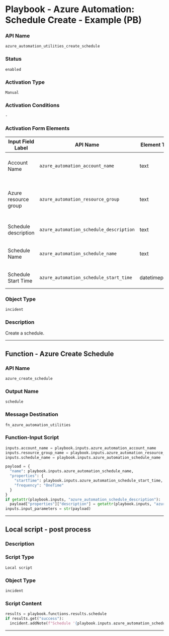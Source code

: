 <!--
    DO NOT MANUALLY EDIT THIS FILE
    THIS FILE IS AUTOMATICALLY GENERATED WITH resilient-sdk codegen
    Generated with resilient-sdk v50.0.151
-->

# Playbook - Azure Automation: Schedule Create - Example (PB)

### API Name
`azure_automation_utilities_create_schedule`

### Status
`enabled`

### Activation Type
`Manual`

### Activation Conditions
`-`

### Activation Form Elements
| Input Field Label | API Name | Element Type | Tooltip | Requirement |
| ----------------- | -------- | ------------ | ------- | ----------- |
| Account Name | `azure_automation_account_name` | text | Azure automation account name | Always |
| Azure resource group | `azure_automation_resource_group` | text | The Azure resource group this account should be in | Always |
| Schedule description | `azure_automation_schedule_description` | text | Description of the schedule | Optional |
| Schedule Name | `azure_automation_schedule_name` | text | Name of the Azure automatio schedule | Always |
| Schedule Start Time | `azure_automation_schedule_start_time` | datetimepicker | The start time of the schedule | Always |

### Object Type
`incident`

### Description
Create a schedule.


---
## Function - Azure Create Schedule

### API Name
`azure_create_schedule`

### Output Name
`schedule`

### Message Destination
`fn_azure_automation_utilities`

### Function-Input Script
```python
inputs.account_name = playbook.inputs.azure_automation_account_name
inputs.resource_group_name = playbook.inputs.azure_automation_resource_group
inputs.schedule_name = playbook.inputs.azure_automation_schedule_name

payload = {
  "name": playbook.inputs.azure_automation_schedule_name,
  "properties": {
    "startTime": playbook.inputs.azure_automation_schedule_start_time,
    "frequency": "OneTime"
  }
}
if getattr(playbook.inputs, "azure_automation_schedule_description"):
  payload["properties"]["description"] = getattr(playbook.inputs, "azure_automation_schedule_description")
inputs.input_parameters = str(payload)
```

---

## Local script - post process

### Description


### Script Type
`Local script`

### Object Type
`incident`

### Script Content
```python
results = playbook.functions.results.schedule
if results.get("success"):
  incident.addNote(f"Schedule '{playbook.inputs.azure_automation_schedule_name}' was created successfully.")
```

---

